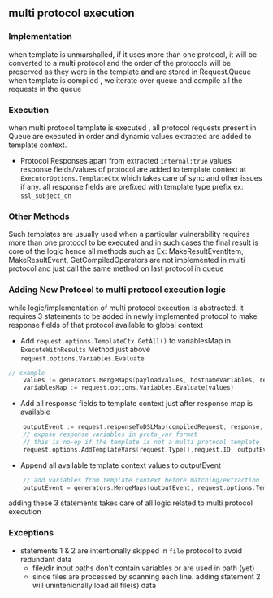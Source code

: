 ## multi protocol execution

### Implementation
when template is unmarshalled, if it uses more than one protocol, it will be converted to a multi protocol
and the order of the protocols will be preserved as they were in the template and are stored in Request.Queue
when template is compiled , we iterate over queue and compile all the requests in the queue

### Execution
when multi protocol template is executed , all protocol requests present in Queue are executed in order
and dynamic values extracted are added to template context.

- Protocol Responses
apart from extracted `internal:true` values response fields/values of protocol are added to template context at `ExecutorOptions.TemplateCtx`
which takes care of sync and other issues if any. all response fields are prefixed with template type prefix ex: `ssl_subject_dn`

### Other Methods
Such templates are usually used when a particular vulnerability requires more than one protocol to be executed
and in such cases the final result is core of the logic hence all methods such as
Ex:  MakeResultEventItem, MakeResultEvent, GetCompiledOperators
are not implemented in multi protocol and just call the same method on last protocol in queue


### Adding New Protocol to multi protocol execution logic
while logic/implementation of multi protocol execution is abstracted. it requires 3 statements to be added in newly implemented protocol
to make response fields of that protocol available to global context

- Add `request.options.TemplateCtx.GetAll()` to variablesMap in `ExecuteWithResults` Method just above `request.options.Variables.Evaluate`
```go
// example
	values := generators.MergeMaps(payloadValues, hostnameVariables, request.options.TemplateCtx.GetAll())
	variablesMap := request.options.Variables.Evaluate(values)
```

- Add all response fields to template context just after response map is available
```go
	outputEvent := request.responseToDSLMap(compiledRequest, response, domain, question, traceData)
	// expose response variables in proto_var format
	// this is no-op if the template is not a multi protocol template
	request.options.AddTemplateVars(request.Type(),request.ID, outputEvent)
```

- Append all available template context values to outputEvent
```go
	// add variables from template context before matching/extraction
	outputEvent = generators.MergeMaps(outputEvent, request.options.TemplateCtx.GetAll())
```

adding these 3 statements takes care of all logic related to multi protocol execution

### Exceptions
- statements 1 & 2 are intentionally skipped in `file` protocol to avoid redundant data
  - file/dir input paths don't contain variables or are used in path (yet) 
  - since files are processed by scanning each line. adding statement 2 will unintenionally load all file(s) data

